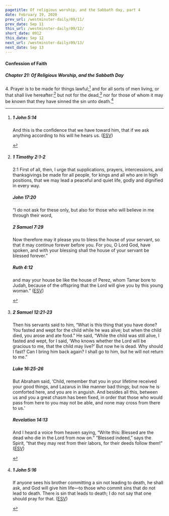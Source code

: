 ```yaml
---
pagetitle: Of religious worship, and the Sabbath day, part 4
date: February 19, 2020
prev_url: /westminster-daily/09/11/
prev_date: Sep 11
this_url: /westminster-daily/09/12/
short_date: 0912
this_date: Sep 12
next_url: /westminster-daily/09/13/
next_date: Sep 13
---
```


#### Confession of Faith

##### Chapter 21: Of Religious Worship, and the Sabbath Day

4\. Prayer is to be made for things lawful;[^fnref:wcf1] and for all sorts of men living, or that shall live hereafter:[^fnref:wcf2] but not for the dead,[^fnref:wcf3] nor for those of whom it may be known that they have sinned the sin unto death.[^fnref:wcf4]

[^fnref:wcf1]: <div class="esv"><h5>1 John 5:14</h5> <div class="esv-text"><p id="p62005014.01-1">And this is the confidence that we have toward him, that if we ask anything according to his will he hears us.  (<a href="http://www.esv.org" class="copyright">ESV</a>)</p> </div> </div>

[^fnref:wcf2]: <div class="esv"><h5>1 Timothy 2:1-2</h5> <div class="esv-text"> <p id="p54002001.05-1"><span class="chapter-num" id="v54002001-1">2:1&nbsp;</span>First of all, then, I urge that supplications, prayers, intercessions, and thanksgivings be made for all people, for kings and all who are in high positions, that we may lead a peaceful and quiet life, godly and dignified in every way.</p> </div><h5>John 17:20</h5> <div class="esv-text"><p id="p43017020.01-2"><span class="woc">&#8220;I do not ask for these only, but also for those who will believe in me through their word,</span></p> </div><h5>2 Samuel 7:29</h5> <div class="esv-text"><p id="p10007029.01-3">Now therefore may it please you to bless the house of your servant, so that it may continue forever before you. For you, O Lord <span class="small-caps">God</span>, have spoken, and with your blessing shall the house of your servant be blessed forever.&#8221;</p> </div><h5>Ruth 4:12</h5> <div class="esv-text"><p id="p08004012.01-4">and may your house be like the house of Perez, whom Tamar bore to Judah, because of the offspring that the <span class="small-caps">Lord</span> will give you by this young woman.&#8221;  (<a href="http://www.esv.org" class="copyright">ESV</a>)</p> </div> </div>

[^fnref:wcf3]: <div class="esv"><h5>2 Samuel 12:21-23</h5> <div class="esv-text"><p id="p10012021.01-1">Then his servants said to him, &#8220;What is this thing that you have done? You fasted and wept for the child while he was alive; but when the child died, you arose and ate food.&#8221; He said, &#8220;While the child was still alive, I fasted and wept, for I said, &#8216;Who knows whether the <span class="small-caps">Lord</span> will be gracious to me, that the child may live?&#8217; But now he is dead. Why should I fast? Can I bring him back again? I shall go to him, but he will not return to me.&#8221;</p> </div><h5>Luke 16:25-26</h5> <div class="esv-text"><p id="p42016025.01-2"><span class="woc">But Abraham said, &#8216;Child, remember that you in your lifetime received your good things, and Lazarus in like manner bad things; but now he is comforted here, and you are in anguish.</span> <span class="woc">And besides all this, between us and you a great chasm has been fixed, in order that those who would pass from here to you may not be able, and none may cross from there to us.&#8217;</span></p> </div><h5>Revelation 14:13</h5> <div class="esv-text"><p id="p66014013.01-3">And I heard a voice from heaven saying, &#8220;Write this: Blessed are the dead who die in the Lord from now on.&#8221; &#8220;Blessed indeed,&#8221; says the Spirit, &#8220;that they may rest from their labors, for their deeds follow them!&#8221;  (<a href="http://www.esv.org" class="copyright">ESV</a>)</p> </div> </div>

[^fnref:wcf4]: <div class="esv"><h5>1 John 5:16</h5> <div class="esv-text"><p id="p62005016.01-1">If anyone sees his brother committing a sin not leading to death, he shall ask, and God will give him life&#8212;to those who commit sins that do not lead to death. There is sin that leads to death; I do not say that one should pray for that.  (<a href="http://www.esv.org" class="copyright">ESV</a>)</p> </div> </div>

